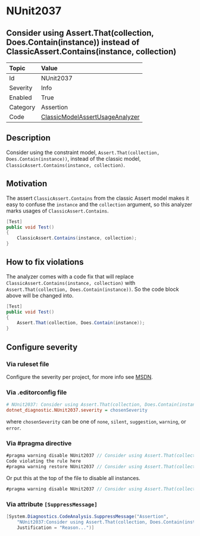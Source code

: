 # NUnit2037

## Consider using Assert.That(collection, Does.Contain(instance)) instead of ClassicAssert.Contains(instance, collection)

| Topic    | Value
| :--      | :--
| Id       | NUnit2037
| Severity | Info
| Enabled  | True
| Category | Assertion
| Code     | [ClassicModelAssertUsageAnalyzer](https://github.com/nunit/nunit.analyzers/blob/master/src/nunit.analyzers/ClassicModelAssertUsage/ClassicModelAssertUsageAnalyzer.cs)

## Description

Consider using the constraint model, `Assert.That(collection, Does.Contain(instance))`, instead of the classic model, `ClassicAssert.Contains(instance, collection)`.

## Motivation

The assert `ClassicAssert.Contains` from the classic Assert model makes it easy to confuse the `instance` and the `collection` argument,
so this analyzer marks usages of `ClassicAssert.Contains`.

```csharp
[Test]
public void Test()
{
    ClassicAssert.Contains(instance, collection);
}
```

## How to fix violations

The analyzer comes with a code fix that will replace `ClassicAssert.Contains(instance, collection)` with
`Assert.That(collection, Does.Contain(instance))`. So the code block above will be changed into.

```csharp
[Test]
public void Test()
{
    Assert.That(collection, Does.Contain(instance));
}
```

<!-- start generated config severity -->
## Configure severity

### Via ruleset file

Configure the severity per project, for more info see [MSDN](https://learn.microsoft.com/en-us/visualstudio/code-quality/using-rule-sets-to-group-code-analysis-rules?view=vs-2022).

### Via .editorconfig file

```ini
# NUnit2037: Consider using Assert.That(collection, Does.Contain(instance)) instead of ClassicAssert.Contains(instance, collection)
dotnet_diagnostic.NUnit2037.severity = chosenSeverity
```

where `chosenSeverity` can be one of `none`, `silent`, `suggestion`, `warning`, or `error`.

### Via #pragma directive

```csharp
#pragma warning disable NUnit2037 // Consider using Assert.That(collection, Does.Contain(instance)) instead of ClassicAssert.Contains(instance, collection)
Code violating the rule here
#pragma warning restore NUnit2037 // Consider using Assert.That(collection, Does.Contain(instance)) instead of ClassicAssert.Contains(instance, collection)
```

Or put this at the top of the file to disable all instances.

```csharp
#pragma warning disable NUnit2037 // Consider using Assert.That(collection, Does.Contain(instance)) instead of ClassicAssert.Contains(instance, collection)
```

### Via attribute `[SuppressMessage]`

```csharp
[System.Diagnostics.CodeAnalysis.SuppressMessage("Assertion",
    "NUnit2037:Consider using Assert.That(collection, Does.Contain(instance)) instead of ClassicAssert.Contains(instance, collection)",
    Justification = "Reason...")]
```
<!-- end generated config severity -->
